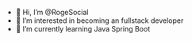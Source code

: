- 👋 Hi, I’m @RogeSocial
- 👀 I’m interested in becoming an fullstack developer
- 🌱 I’m currently learning Java Spring Boot
